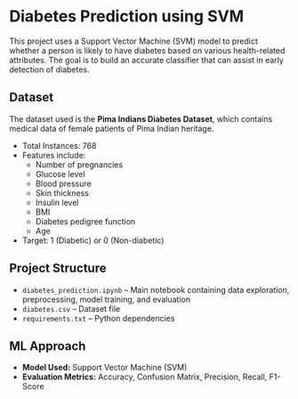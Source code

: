 # Diabetes Prediction using SVM

This project uses a Support Vector Machine (SVM) model to predict whether a person is likely to have diabetes based on various health-related attributes. The goal is to build an accurate classifier that can assist in early detection of diabetes.

## Dataset

The dataset used is the **Pima Indians Diabetes Dataset**, which contains medical data of female patients of Pima Indian heritage.

- Total Instances: 768
- Features include:
  - Number of pregnancies
  - Glucose level
  - Blood pressure
  - Skin thickness
  - Insulin level
  - BMI
  - Diabetes pedigree function
  - Age
- Target: 1 (Diabetic) or 0 (Non-diabetic)

## Project Structure

- `diabetes_prediction.ipynb` – Main notebook containing data exploration, preprocessing, model training, and evaluation
- `diabetes.csv` – Dataset file
- `requirements.txt` – Python dependencies

## ML Approach

- **Model Used:** Support Vector Machine (SVM)
- **Evaluation Metrics:** Accuracy, Confusion Matrix, Precision, Recall, F1-Score

